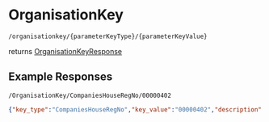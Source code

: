 # OrganisationKey

```
/organisationkey/{parameterKeyType}/{parameterKeyValue}
```
returns [OrganisationKeyResponse](OrganisationKeyResponse.md)
## Example Responses
```
/OrganisationKey/CompaniesHouseRegNo/00000402
```
```json
{"key_type":"CompaniesHouseRegNo","key_value":"00000402","description":null,"month_of_birth":null,"url_query":null,"open_key":null,"organisation_records":[{"hpid":"cc146c36-3ba4-5e09-d46f-3160cdfaf2f0","name":"MILLBAY HOTEL LTD","company_number":"00000402"},{"hpid":"ca2affa4-f773-7c9b-3222-eeb3976659b0","name":"PLYMOUTH HOTEL COMPANY LTD THE","company_number":"00000402"}]}
```
